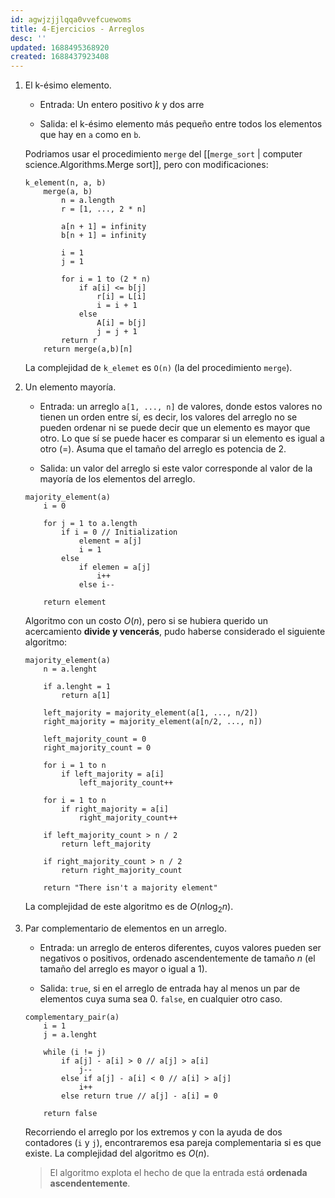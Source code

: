 ```yaml
---
id: agwjzjjlqqa0vvefcuewoms
title: 4-Ejercicios - Arreglos
desc: ''
updated: 1688495368920
created: 1688437923408
---
```


1. El k-ésimo elemento.

	- Entrada: Un entero positivo $k$ y dos arre

	- Salida: el k-ésimo elemento más pequeño entre todos los elementos que hay en `a` como en `b`.

	Podriamos usar el procedimiento `merge` del [[`merge_sort` | computer science.Algorithms.Merge sort]], pero con modificaciones:

	```
	k_element(n, a, b)
		merge(a, b)
			n = a.length
			r = [1, ..., 2 * n]

			a[n + 1] = infinity
			b[n + 1] = infinity

			i = 1
			j = 1

			for i = 1 to (2 * n)
				if a[i] <= b[j]
					r[i] = L[i]
					i = i + 1
				else
					A[i] = b[j]
					j = j + 1
			return r
		return merge(a,b)[n]
	```

	La complejidad de `k_elemet` es `O(n)` (la del procedimiento `merge`).

2. Un elemento mayoría.

	- Entrada: un arreglo `a[1, ..., n]` de valores, donde estos valores no tienen  un orden entre sí, es decir, los valores del arreglo no se pueden ordenar ni se puede decir que un elemento es mayor que otro. Lo que sí se puede hacer es comparar si un elemento es igual a otro ($=$). Asuma que el tamaño del arreglo es potencia de 2.

	- Salida: un valor del arreglo si este valor corresponde al valor de la mayoría de los elementos del arreglo.

	```
	majority_element(a)
		i = 0

		for j = 1 to a.length
			if i = 0 // Initialization
				element = a[j]
				i = 1
			else
				if elemen = a[j]
					i++
				else i--

		return element
	```

	Algoritmo con un costo $O(n)$, pero si se hubiera querido un acercamiento **divide y vencerás**, pudo haberse considerado el siguiente algoritmo:

	```
	majority_element(a)
		n = a.lenght

		if a.lenght = 1
			return a[1]

		left_majority = majority_element(a[1, ..., n/2])
		right_majority = majority_element(a[n/2, ..., n])

		left_majority_count = 0
		right_majority_count = 0

		for i = 1 to n
			if left_majority = a[i]
				left_majority_count++

		for i = 1 to n
			if right_majority = a[i]
				right_majority_count++

		if left_majority_count > n / 2
			return left_majority

		if right_majority_count > n / 2
			return right_majority_count

		return "There isn't a majority element"
	```

	La complejidad de este algoritmo es de $O(n\log_2 n)$.

3. Par complementario de elementos en un arreglo.

	- Entrada: un arreglo de enteros diferentes, cuyos valores pueden ser negativos o positivos, ordenado ascendentemente de tamaño $n$ (el tamaño del arreglo es mayor o igual a 1).

	- Salida: `true`, si en el arreglo de entrada hay al menos un par de elementos cuya suma sea 0. `false`, en cualquier otro caso.

	```
	complementary_pair(a)
		i = 1
		j = a.lenght

		while (i != j)
			if a[j] - a[i] > 0 // a[j] > a[i]
				j--
			else if a[j] - a[i] < 0 // a[i] > a[j]
				i++
			else return true // a[j] - a[i] = 0

		return false
	```

	Recorriendo el arreglo por los extremos y con la ayuda de dos contadores (`i` y `j`), encontraremos esa pareja complementaria si es que existe. La complejidad del algoritmo es $O(n)$.

	> El algoritmo explota el hecho de que la entrada está **ordenada ascendentemente**.
